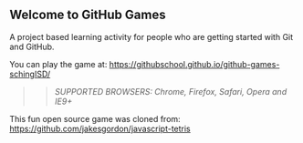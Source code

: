 ## Welcome to GitHub Games

A project based learning activity for people who are getting started with Git and GitHub.

You can play the game at: https://githubschool.github.io/github-games-schingISD/

>> _*SUPPORTED BROWSERS*: Chrome, Firefox, Safari, Opera and IE9+_

This fun open source game was cloned from: https://github.com/jakesgordon/javascript-tetris
